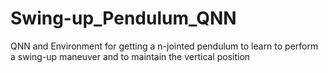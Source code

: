# Swing-up_Pendulum_QNN
QNN and Environment for getting a n-jointed pendulum to learn to perform a swing-up maneuver and to maintain the vertical position
